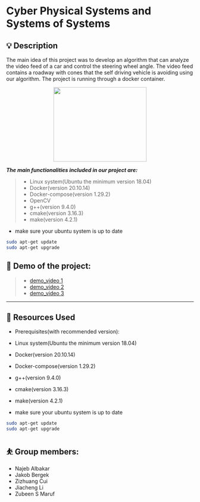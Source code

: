 
# Cyber Physical Systems and Systems of Systems

## 💡 Description

The main idea of this project was to develop an algorithm that can analyze the video feed of a car and control the steering wheel angle.
The video feed contains a roadway with cones that the self driving vehicle is avoiding using our algorithm. The project is running through a docker container.

<p align="center">
  <img width="250" height="200" src="https://img.88icon.com/download/jpg/20200904/5b4c1bf7e0df3b22412218f872fdcb4c_512_512.jpg!88con">
</p>

***The main functionalities included in our project are:***
> * Linux system(Ubuntu the minimum version 18.04)
> * Docker(version 20.10.14)
> * Docker-compose(version 1.29.2)
> * OpenCV
> * g++(version 9.4.0)
> * cmake(version 3.16.3)
> * make(version 4.2.1)

- make sure your ubuntu system is up to date
```sh
sudo apt-get update
sudo apt-get upgrade
```

## :movie_camera: Demo of the project: 

> * [demo_video 1](https://youtu.be/XoAguuYqLGA)
> * [demo_video 2](https://youtu.be/UtvZeRc2pyA)
> * [demo_video 3](https://youtu.be/FPie0L9VTaQ)

***

## 🧰 Resources Used

* Prerequisites(with recommended version):

*  Linux system(Ubuntu the minimum version 18.04)

* Docker(version 20.10.14)

* Docker-compose(version 1.29.2)

* g++(version 9.4.0)

* cmake(version 3.16.3)

* make(version 4.2.1)

- make sure your ubuntu system is up to date
```sh
sudo apt-get update
sudo apt-get upgrade
```


## ⛹️ ‍Group members:

* Najeb Albakar
* Jakob Bergek
* Zizhuang Cui
* Jiacheng Li
* Zubeen S Maruf

